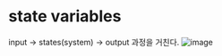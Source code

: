 # state variables
input -> states(system) -> output 과정을 거친다. 
![image](https://github.com/user-attachments/assets/1bae04f5-009f-4fab-a934-87bbecdb97d8)

